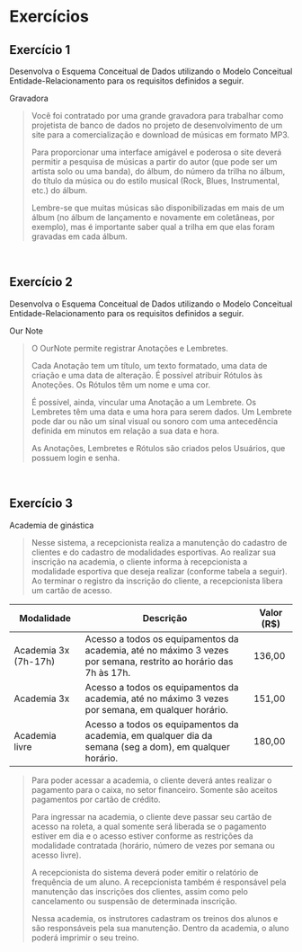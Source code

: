 # Exercícios

## Exercício 1

Desenvolva o Esquema Conceitual de Dados utilizando o Modelo Conceitual Entidade-Relacionamento para os requisitos definidos a seguir.

Gravadora

> Você foi contratado por uma grande gravadora para trabalhar como projetista de banco de dados no projeto de desenvolvimento de um site para a comercialização e download de músicas em formato MP3.
> 
> Para proporcionar uma interface amigável e poderosa o site deverá permitir a pesquisa de músicas a partir do autor (que pode ser um artista solo ou uma banda), do álbum, do número da trilha no álbum, do título da música ou do estilo musical (Rock, Blues, Instrumental, etc.) do álbum. 
> 
> Lembre-se que muitas músicas são disponibilizadas em mais de um álbum (no álbum de lançamento e novamente em coletâneas, por exemplo), mas é importante saber qual a trilha em que elas foram gravadas em cada álbum.

&nbsp;

## Exercício 2
Desenvolva o Esquema Conceitual de Dados utilizando o Modelo Conceitual Entidade-Relacionamento para os requisitos definidos a seguir.

Our Note
> O OurNote permite registrar Anotações e Lembretes.
>
> Cada Anotação tem um título, um texto formatado, uma data de criação e uma data de alteração. É possível atribuir Rótulos às Anoteções. Os Rótulos têm um nome e uma cor.
>
> É possível, ainda, vincular uma Anotação a um Lembrete. Os Lembretes têm uma data e uma hora para serem dados. Um Lembrete pode dar ou não um sinal visual ou sonoro com uma antecedência definida em minutos em relação a sua data e hora.
>
> As Anotações, Lembretes e Rótulos são criados pelos Usuários, que possuem login e senha.

&nbsp;

## Exercício 3

Academia de ginástica

> Nesse sistema, a recepcionista realiza a manutenção do cadastro de clientes e do cadastro de modalidades esportivas. Ao realizar sua inscrição na academia, o cliente informa à recepcionista a modalidade esportiva que deseja realizar (conforme tabela a seguir). Ao terminar o registro da inscrição do cliente, a recepcionista libera um cartão de acesso.
> 
Modalidade | Descrição | Valor (R$)
--- | --- | ---
Academia 3x (7h-17h) | Acesso a todos os equipamentos da academia, até no máximo 3 vezes por semana, restrito ao horário das 7h às 17h. | 136,00
Academia 3x | Acesso a todos os equipamentos da academia, até no máximo 3 vezes por semana, em qualquer horário. | 151,00
Academia livre | Acesso a todos os equipamentos da academia, em qualquer dia da semana (seg a dom), em qualquer horário. | 180,00

> Para poder acessar a academia, o cliente deverá antes realizar o pagamento para o caixa, no setor financeiro. Somente são aceitos pagamentos por cartão de crédito.
> 
> Para ingressar na academia, o cliente deve passar seu cartão de acesso na roleta, a qual somente será liberada se o pagamento estiver em dia e o acesso estiver conforme as restrições da modalidade contratada (horário, número de vezes por semana ou acesso livre).
> 
> A recepcionista do sistema deverá poder emitir o relatório de frequência de um aluno. A recepcionista também é responsável pela manutenção das inscrições dos clientes, assim como pelo cancelamento ou suspensão de determinada inscrição.
> 
> Nessa academia, os instrutores cadastram os treinos dos alunos e são responsáveis pela sua manutenção. Dentro da academia, o aluno poderá imprimir o seu treino.
